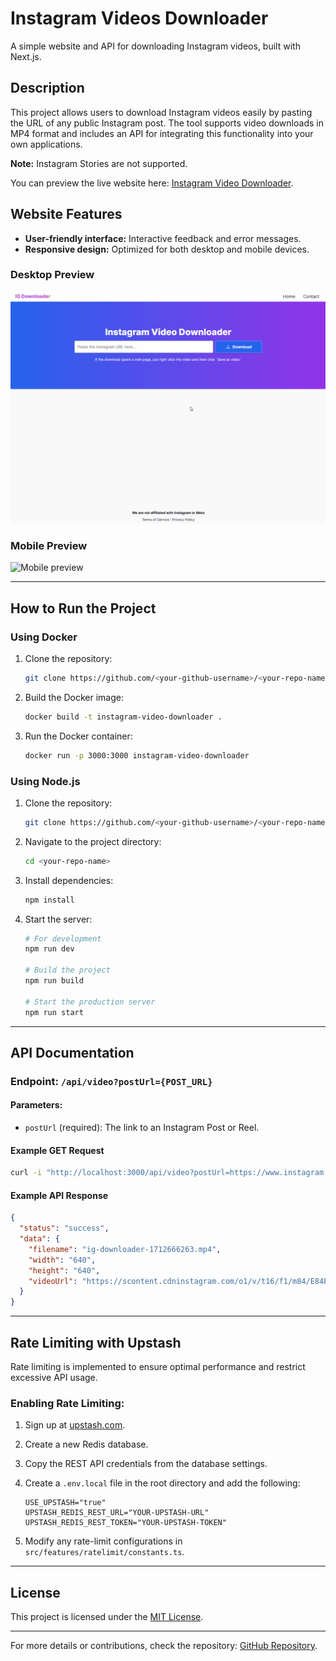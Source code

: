 # Instagram Videos Downloader

A simple website and API for downloading Instagram videos, built with Next.js.

## Description

This project allows users to download Instagram videos easily by pasting the URL of any public Instagram post. The tool supports video downloads in MP4 format and includes an API for integrating this functionality into your own applications.

**Note:** Instagram Stories are not supported.

You can preview the live website here: [Instagram Video Downloader](https://instagramdl-6orw.onrender.com).

## Website Features

- **User-friendly interface:** Interactive feedback and error messages.
- **Responsive design:** Optimized for both desktop and mobile devices.

### Desktop Preview

![Desktop preview](https://github.com/riad-azz/readme-storage/blob/main/instagram-videos-downloader/desktop-preview.gif?raw=true)

### Mobile Preview

![Mobile preview](https://github.com/riad-azz/readme-storage/blob/main/instagram-videos-downloader/mobile-preview.gif?raw=true)

---

## How to Run the Project

### Using Docker

1. Clone the repository:
   ```bash
   git clone https://github.com/<your-github-username>/<your-repo-name>.git
   ```

2. Build the Docker image:
   ```bash
   docker build -t instagram-video-downloader .
   ```

3. Run the Docker container:
   ```bash
   docker run -p 3000:3000 instagram-video-downloader
   ```

### Using Node.js

1. Clone the repository:
   ```bash
   git clone https://github.com/<your-github-username>/<your-repo-name>.git
   ```

2. Navigate to the project directory:
   ```bash
   cd <your-repo-name>
   ```

3. Install dependencies:
   ```bash
   npm install
   ```

4. Start the server:
   ```bash
   # For development
   npm run dev

   # Build the project
   npm run build

   # Start the production server
   npm run start
   ```

---

## API Documentation

### Endpoint: `/api/video?postUrl={POST_URL}`

#### Parameters:

- `postUrl` (required): The link to an Instagram Post or Reel.

#### Example GET Request

```bash
curl -i "http://localhost:3000/api/video?postUrl=https://www.instagram.com/p/CGh4a0iASGS"
```

#### Example API Response

```json
{
  "status": "success",
  "data": {
    "filename": "ig-downloader-1712666263.mp4",
    "width": "640",
    "height": "640",
    "videoUrl": "https://scontent.cdninstagram.com/o1/v/t16/f1/m84/E84E5DFC48EA8...etc"
  }
}
```

---

## Rate Limiting with Upstash

Rate limiting is implemented to ensure optimal performance and restrict excessive API usage.

### Enabling Rate Limiting:

1. Sign up at [upstash.com](https://upstash.com/).
2. Create a new Redis database.
3. Copy the REST API credentials from the database settings.
4. Create a `.env.local` file in the root directory and add the following:

   ```env
   USE_UPSTASH="true"
   UPSTASH_REDIS_REST_URL="YOUR-UPSTASH-URL"
   UPSTASH_REDIS_REST_TOKEN="YOUR-UPSTASH-TOKEN"
   ```

5. Modify any rate-limit configurations in `src/features/ratelimit/constants.ts`.

---

## License

This project is licensed under the [MIT License](LICENSE.md).

---

For more details or contributions, check the repository: [GitHub Repository](https://github.com/<your-github-username>/<your-repo-name>).

